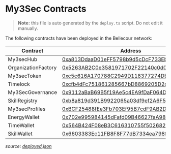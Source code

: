 
  # My3Sec Contracts
  > **Note:** this file is auto generated by the `deploy.ts` script. Do not edit it manually.

  The following contracts have been deployed in the Bellecour network:

  | Contract            | Address                                                                                                                                           |
  | ------------------- | ------------------------------------------------------------------------------------------------------------------------------------------------- |
  | My3secHub           | [0xa813DdaaD01eFF5798b9d5cDcF733Ebf41628d09](https://blockscout-bellecour.iex.ec/address/0xa813DdaaD01eFF5798b9d5cDcF733Ebf41628d09/transactions) |
  | OrganizationFactory | [0x5263AB2C0e3581971702F22140c0d04FBed7425c](https://blockscout-bellecour.iex.ec/address/0x5263AB2C0e3581971702F22140c0d04FBed7425c/transactions) |
  | My3secToken         | [0xc5c616A170788C2949D118377274DB1f876C11Bc](https://blockscout-bellecour.iex.ec/address/0xc5c616A170788C2949D118377274DB1f876C11Bc/transactions) |
  | Timelock            | [0xcfb4dFc751861285667bD8869205D2d48C1e891b](https://blockscout-bellecour.iex.ec/address/0xcfb4dFc751861285667bD8869205D2d48C1e891b/transactions) |
  | My3SecGovernance    | [0x9112aBaB69B5f19Ae5c4EA9fDaF064D64815b1fc](https://blockscout-bellecour.iex.ec/address/0x9112aBaB69B5f19Ae5c4EA9fDaF064D64815b1fc/transactions) |
  | SkillRegistry       | [0xb8a819d391B9922065a03df9ef2A6F5F60aE6cCf](https://blockscout-bellecour.iex.ec/address/0xb8a819d391B9922065a03df9ef2A6F5F60aE6cCf/transactions) |
  | My3secProfiles      | [0xBCF25488fEe3Fb703Ef95B7cdF9AB2Da534CEce7](https://blockscout-bellecour.iex.ec/address/0xBCF25488fEe3Fb703Ef95B7cdF9AB2Da534CEce7/transactions) |
  | EnergyWallet        | [0x702e995984145dFafd09B46627faA9854C1aEb0f](https://blockscout-bellecour.iex.ec/address/0x702e995984145dFafd09B46627faA9854C1aEb0f/transactions) |
  | TimeWallet          | [0x564B424F08eB3C616310755f502682BE152dB969](https://blockscout-bellecour.iex.ec/address/0x564B424F08eB3C616310755f502682BE152dB969/transactions) |
  | SkillWallet         | [0x6603383Ec11FB8F8F77dB7334ea798f0d23cc686](https://blockscout-bellecour.iex.ec/address/0x6603383Ec11FB8F8F77dB7334ea798f0d23cc686/transactions) |

*source: [deployed.json](./deployed.json)*
